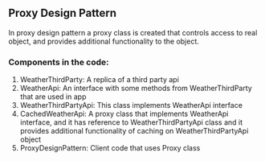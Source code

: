 ## Proxy Design Pattern

In proxy design pattern a proxy class is created that controls access to real object, and provides additional functionality to the object.

### Components in the code:

1. WeatherThirdParty: A replica of a third party api
2. WeatherApi: An interface with some methods from WeatherThirdParty that are used in app
3. WeatherThirdPartyApi: This class implements WeatherApi interface
4. CachedWeatherApi: A proxy class that implements WeatherApi interface, and it has reference to WeatherThirdPartyApi class and it provides additional functionality of caching on WeatherThirdPartyApi object
5. ProxyDesignPattern: Client code that uses Proxy class  




